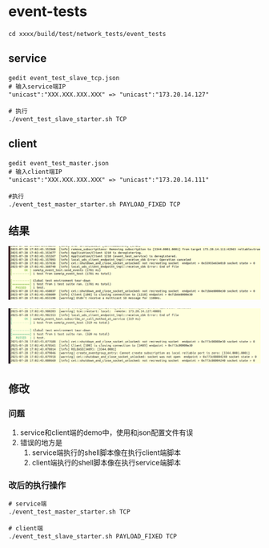 # event-tests
    cd xxxx/build/test/network_tests/event_tests
## service
    gedit event_test_slave_tcp.json
    # 输入service端IP
    "unicast":"XXX.XXX.XXX.XXX" => "unicast":"173.20.14.127"

    # 执行
    ./event_test_slave_starter.sh TCP
## client
    gedit event_test_master.json
    # 输入client端IP
    "unicast":"XXX.XXX.XXX.XXX" => "unicast":"173.20.14.111"

    #执行
    ./event_test_master_starter.sh PAYLOAD_FIXED TCP
## 结果
![service端测试截图](pic/event-tests-service.png)

![client端测试截图](pic/event-tests-client.png)

## 修改
### 问题
1. service和client端的demo中，使用和json配置文件有误
2. 错误的地方是
    1. service端执行的shell脚本像在执行client端脚本
    2. client端执行的shell脚本像在执行service端脚本
### 改后的执行操作
    # service端
    ./event_test_master_starter.sh TCP

    # client端
    ./event_test_slave_starter.sh PAYLOAD_FIXED TCP